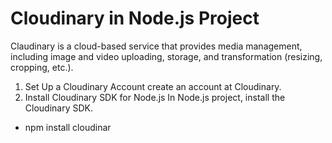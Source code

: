 # Cloudinary in Node.js Project

Claudinary is a cloud-based service that provides media management, including image and video uploading, storage, and transformation (resizing, cropping, etc.).

1. Set Up a Cloudinary Account
   create an account at Cloudinary.
2. Install Cloudinary SDK for Node.js
   In Node.js project, install the Cloudinary SDK.

- npm install cloudinar
